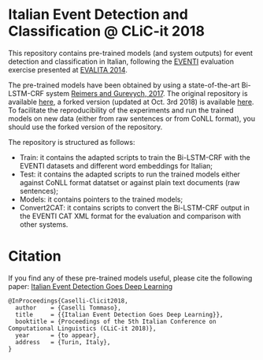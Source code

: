 # Italian Event Detection and Classification @ CLiC-it 2018

This repository contains pre-trained models (and system outputs) for event detection and classification in Italian, following the [EVENTI](https://sites.google.com/site/eventievalita2014/) evaluation exercise presented at [EVALITA 2014](http://www.evalita.it/2014).

The pre-trained models have been obtained by using a state-of-the-art Bi-LSTM-CRF system [Reimers and Gurevych, 2017](http://aclweb.org/anthology/D17-1035). The original repository is available [here](), a forked version (updated at Oct. 3rd 2018) is available [here](https://github.com/tommasoc80/emnlp2017-bilstm-cnn-crf). To facilitate the reproducibility of the experiments and run the trained models on new data (either from raw sentences or from CoNLL format), you should use the forked version of the repository.

The repository is structured as follows:
- Train: it contains the adapted scripts to train the Bi-LSTM-CRF with the EVENTI datasets and different word embeddings for Italian;
- Test: it contains the adapted scripts to run the trained models either against CoNLL format datatset or against plain text documents (raw sentences);
- Models: it contains pointers to the trained models;
- Convert2CAT: it contains scripts to convert the Bi-LSTM-CRF output in the EVENTI CAT XML format for the evaluation and comparison with other systems.

# Citation
If you find any of these pre-trained models useful, please cite the following paper: [Italian Event Detection Goes Deep Learning]()

```
@InProceedings{Caselli-Clicit2018,
  author    = {Caselli Tommaso},
  title     = {{Italian Event Detection Goes Deep Learning}},
  booktitle = {Proceedings of the 5th Italian Conference on Computational Linguistics (CLiC-it 2018)},
  year      = {to appear},
  address   = {Turin, Italy},
}
``` 


